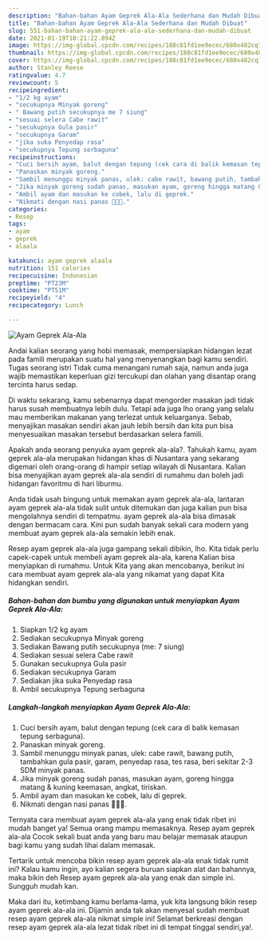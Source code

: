 ```yaml
---
description: "Bahan-bahan Ayam Geprek Ala-Ala Sederhana dan Mudah Dibuat"
title: "Bahan-bahan Ayam Geprek Ala-Ala Sederhana dan Mudah Dibuat"
slug: 551-bahan-bahan-ayam-geprek-ala-ala-sederhana-dan-mudah-dibuat
date: 2021-01-19T10:21:22.894Z
image: https://img-global.cpcdn.com/recipes/188c81fd1ee9ecec/680x482cq70/ayam-geprek-ala-ala-foto-resep-utama.jpg
thumbnail: https://img-global.cpcdn.com/recipes/188c81fd1ee9ecec/680x482cq70/ayam-geprek-ala-ala-foto-resep-utama.jpg
cover: https://img-global.cpcdn.com/recipes/188c81fd1ee9ecec/680x482cq70/ayam-geprek-ala-ala-foto-resep-utama.jpg
author: Stanley Reese
ratingvalue: 4.7
reviewcount: 5
recipeingredient:
- "1/2 kg ayam"
- "secukupnya Minyak goreng"
- " Bawang putih secukupnya me 7 siung"
- "sesuai selera Cabe rawit"
- "secukupnya Gula pasir"
- "secukupnya Garam"
- "jika suka Penyedap rasa"
- "secukupnya Tepung serbaguna"
recipeinstructions:
- "Cuci bersih ayam, balut dengan tepung (cek cara di balik kemasan tepung serbaguna)."
- "Panaskan minyak goreng."
- "Sambil menunggu minyak panas, ulek: cabe rawit, bawang putih, tambahkan gula pasir, garam, penyedap rasa, tes rasa, beri sekitar 2-3 SDM minyak panas."
- "Jika minyak goreng sudah panas, masukan ayam, goreng hingga matang &amp; kuning keemasan, angkat, tiriskan."
- "Ambil ayam dan masukan ke cobek, lalu di geprek."
- "Nikmati dengan nasi panas 🥰🥰🥰."
categories:
- Resep
tags:
- ayam
- geprek
- alaala

katakunci: ayam geprek alaala 
nutrition: 151 calories
recipecuisine: Indonesian
preptime: "PT23M"
cooktime: "PT51M"
recipeyield: "4"
recipecategory: Lunch

---
```



![Ayam Geprek Ala-Ala](https://img-global.cpcdn.com/recipes/188c81fd1ee9ecec/680x482cq70/ayam-geprek-ala-ala-foto-resep-utama.jpg)

Andai kalian seorang yang hobi memasak, mempersiapkan hidangan lezat pada famili merupakan suatu hal yang menyenangkan bagi kamu sendiri. Tugas seorang istri Tidak cuma menangani rumah saja, namun anda juga wajib memastikan keperluan gizi tercukupi dan olahan yang disantap orang tercinta harus sedap.

Di waktu  sekarang, kamu sebenarnya dapat mengorder masakan jadi tidak harus susah membuatnya lebih dulu. Tetapi ada juga lho orang yang selalu mau memberikan makanan yang terlezat untuk keluarganya. Sebab, menyajikan masakan sendiri akan jauh lebih bersih dan kita pun bisa menyesuaikan masakan tersebut berdasarkan selera famili. 



Apakah anda seorang penyuka ayam geprek ala-ala?. Tahukah kamu, ayam geprek ala-ala merupakan hidangan khas di Nusantara yang sekarang digemari oleh orang-orang di hampir setiap wilayah di Nusantara. Kalian bisa menyajikan ayam geprek ala-ala sendiri di rumahmu dan boleh jadi hidangan favoritmu di hari liburmu.

Anda tidak usah bingung untuk memakan ayam geprek ala-ala, lantaran ayam geprek ala-ala tidak sulit untuk ditemukan dan juga kalian pun bisa mengolahnya sendiri di tempatmu. ayam geprek ala-ala bisa dimasak dengan bermacam cara. Kini pun sudah banyak sekali cara modern yang membuat ayam geprek ala-ala semakin lebih enak.

Resep ayam geprek ala-ala juga gampang sekali dibikin, lho. Kita tidak perlu capek-capek untuk membeli ayam geprek ala-ala, karena Kalian bisa menyiapkan di rumahmu. Untuk Kita yang akan mencobanya, berikut ini cara membuat ayam geprek ala-ala yang nikamat yang dapat Kita hidangkan sendiri.

<!--inarticleads1-->

##### Bahan-bahan dan bumbu yang digunakan untuk menyiapkan Ayam Geprek Ala-Ala:

1. Siapkan 1/2 kg ayam
1. Sediakan secukupnya Minyak goreng
1. Sediakan  Bawang putih secukupnya (me: 7 siung)
1. Sediakan sesuai selera Cabe rawit
1. Gunakan secukupnya Gula pasir
1. Sediakan secukupnya Garam
1. Sediakan jika suka Penyedap rasa
1. Ambil secukupnya Tepung serbaguna




<!--inarticleads2-->

##### Langkah-langkah menyiapkan Ayam Geprek Ala-Ala:

1. Cuci bersih ayam, balut dengan tepung (cek cara di balik kemasan tepung serbaguna).
1. Panaskan minyak goreng.
1. Sambil menunggu minyak panas, ulek: cabe rawit, bawang putih, tambahkan gula pasir, garam, penyedap rasa, tes rasa, beri sekitar 2-3 SDM minyak panas.
1. Jika minyak goreng sudah panas, masukan ayam, goreng hingga matang &amp; kuning keemasan, angkat, tiriskan.
1. Ambil ayam dan masukan ke cobek, lalu di geprek.
1. Nikmati dengan nasi panas 🥰🥰🥰.




Ternyata cara membuat ayam geprek ala-ala yang enak tidak ribet ini mudah banget ya! Semua orang mampu memasaknya. Resep ayam geprek ala-ala Cocok sekali buat anda yang baru mau belajar memasak ataupun bagi kamu yang sudah lihai dalam memasak.

Tertarik untuk mencoba bikin resep ayam geprek ala-ala enak tidak rumit ini? Kalau kamu ingin, ayo kalian segera buruan siapkan alat dan bahannya, maka bikin deh Resep ayam geprek ala-ala yang enak dan simple ini. Sungguh mudah kan. 

Maka dari itu, ketimbang kamu berlama-lama, yuk kita langsung bikin resep ayam geprek ala-ala ini. Dijamin anda tak akan menyesal sudah membuat resep ayam geprek ala-ala nikmat simple ini! Selamat berkreasi dengan resep ayam geprek ala-ala lezat tidak ribet ini di tempat tinggal sendiri,ya!.

